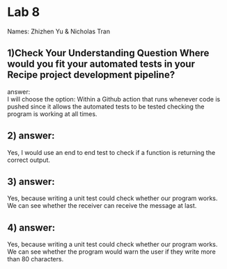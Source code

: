 # Lab 8 
Names: Zhizhen Yu & Nicholas Tran  
## 1)Check Your Understanding Question Where would you fit your automated tests in your Recipe project development pipeline?   
answer:  
I will choose the option: Within a Github action that runs whenever code is pushed since it allows the automated tests to be tested checking the program is working at all times.  
## 2) answer: 
Yes, I would use an end to end test to check if a function is returning the correct output.
## 3) answer: 
Yes, because writing a unit test could check whether our program works. We can see whether the receiver can receive the message at last. 
## 4) answer: 
Yes, because writing a unit test could check whether our program works. We can see whether the program would warn the user if they write more than 80 characters. 
